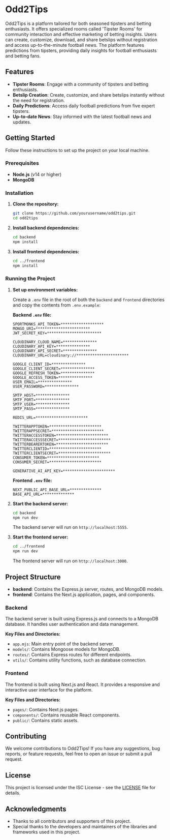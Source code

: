 # Odd2Tips

Odd2Tips is a platform tailored for both seasoned tipsters and betting enthusiasts. It offers specialized rooms called 'Tipster Rooms' for community interaction and effective marketing of betting insights. Users can create, customize, download, and share betslips without registration and access up-to-the-minute football news. The platform features predictions from tipsters, providing daily insights for football enthusiasts and betting fans.

## Features

- **Tipster Rooms**: Engage with a community of tipsters and betting enthusiasts.
- **Betslip Creation**: Create, customize, and share betslips instantly without the need for registration.
- **Daily Predictions**: Access daily football predictions from five expert tipsters.
- **Up-to-date News**: Stay informed with the latest football news and updates.

## Getting Started

Follow these instructions to set up the project on your local machine.

### Prerequisites

- **Node.js** (v14 or higher)
- **MongoDB**

### Installation

1. **Clone the repository:**

   ```bash
   git clone https://github.com/yourusername/odd2tips.git
   cd odd2tips
   ```

2. **Install backend dependencies:**

   ```bash
   cd backend
   npm install
   ```

3. **Install frontend dependencies:**

   ```bash
   cd ../frontend
   npm install
   ```

### Running the Project

1. **Set up environment variables:**

   Create a `.env` file in the root of both the `backend` and `frontend` directories and copy the contents from `.env.example`:

   **Backend `.env` file:**

   ```env
   SPORTMONKS_API_TOKEN=*******************
   MONGO_URI=************************
   JWT_SECRET_KEY=************************

   CLOUDINARY_CLOUD_NAME=***************
   CLOUDINARY_API_KEY=***************
   CLOUDINARY_API_SECRET=***************
   CLOUDINARY_URL=cloudinary://***********************

   GOOGLE_CLIENT_ID=***************
   GOOGLE_CLIENT_SECRET=***************
   GOOGLE_REFRESH_TOKEN=***************
   GOOGLE_ACCESS_TOKEN=***************
   USER_EMAIL=***************
   USER_PASSWORD=***************

   SMTP_HOST=***************
   SMTP_PORT=***************
   SMTP_USER=***************
   SMTP_PASS=***************

   REDIS_URL=***********************

   TWITTERAPPTOKEN=***********************
   TWITTERAPPSECRET=***********************
   TWITTERACCESSTOKEN=***********************
   TWITTERACCESSSECRET=***********************
   TWITTERBEARERTOKEN=***********************
   TWITTERCLIENTID=***********************
   TWITTERCLIENTSECRET=***********************
   CONSUMER_TOKEN=***********************
   CONSUMER_SECRET=***********************

   GENERATIVE_AI_API_KEY=***********************
   ```

   **Frontend `.env` file:**

   ```env
   NEXT_PUBLIC_API_BASE_URL=**************
   BASE_API_URL=**************
   ```

2. **Start the backend server:**

   ```bash
   cd backend
   npm run dev
   ```

   The backend server will run on `http://localhost:5555`.

3. **Start the frontend server:**

   ```bash
   cd ../frontend
   npm run dev
   ```

   The frontend server will run on `http://localhost:3000`.

## Project Structure

- **backend**: Contains the Express.js server, routes, and MongoDB models.
- **frontend**: Contains the Next.js application, pages, and components.

### Backend

The backend server is built using Express.js and connects to a MongoDB database. It handles user authentication and data management.

**Key Files and Directories:**

- `app.mjs`: Main entry point of the backend server.
- `models/`: Contains Mongoose models for MongoDB.
- `routes/`: Contains Express routes for different endpoints.
- `utils/`: Contains utility functions, such as database connection.

### Frontend

The frontend is built using Next.js and React. It provides a responsive and interactive user interface for the platform.

**Key Files and Directories:**

- `pages/`: Contains Next.js pages.
- `components/`: Contains reusable React components.
- `public/`: Contains static assets.

## Contributing

We welcome contributions to Odd2Tips! If you have any suggestions, bug reports, or feature requests, feel free to open an issue or submit a pull request.

## License

This project is licensed under the ISC License - see the [LICENSE](LICENSE) file for details.

## Acknowledgments

- Thanks to all contributors and supporters of this project.
- Special thanks to the developers and maintainers of the libraries and frameworks used in this project.
